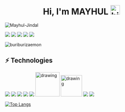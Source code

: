 <h1 align="center">Hi, I'm MAYHUL <img src="https://user-images.githubusercontent.com/1303154/88677602-1635ba80-d120-11ea-84d8-d263ba5fc3c0.gif" width="31x" alt="hi"></h1>

<p align="left"> <img src="https://komarev.com/ghpvc/?username=Mayhul-Jindal&label=Views&color=blue" alt="Mayhul-Jindal" /> </p>

<a href="mailto: mayhuljindal@gmail.com"><img src="https://img.shields.io/badge/-mayhuljindal%40gmail.com-C5221E?&style=for-the-badge&logo=Gmail&logoColor=white" ></a> 
<a href="https://www.linkedin.com/in/mayhul-jindal-774734217/"><img src="https://img.shields.io/badge/mayhul-link-%230077B5.svg?&style=for-the-badge&logo=linkedin&logoColor=white" ></a>
<a href="https://github.com/Mayhul-Jindal/"><img src="https://img.shields.io/badge/MAYHUL JINDAL-white.svg?&style=for-the-badge&logo=github&logoColor=black" ></a> 
<a href="https://twitter.com/mayhulnotmehul"><img src="https://img.shields.io/badge/MAYHUL-blue.svg?&style=for-the-badge&logo=twitter&logoColor=white" ></a>
<a href="discordapp.com/users/460880701617733633"><img src="https://img.shields.io/badge/TRIQUETRA-darkblue.svg?&style=for-the-badge&logo=discord&logoColor=white" ></a>

![buriburizaemon](https://user-images.githubusercontent.com/95216160/153359162-f3d164d9-1ee8-426b-bb12-f7d8399f954d.gif)

## ⚡ Technologies
![](https://www.vectorlogo.zone/logos/python/python-icon.svg)
![](https://www.vectorlogo.zone/logos/nodejs/nodejs-icon.svg)
![](https://www.vectorlogo.zone/logos/git-scm/git-scm-icon.svg)
![](https://www.vectorlogo.zone/logos/postgresql/postgresql-icon.svg)
![](https://www.vectorlogo.zone/logos/golang/golang-icon.svg)
<img src="https://bashlogo.com/img/symbol/svg/full_colored_dark.svg" alt="drawing" width="80"/>
<img src="http://3con14.biz/code/_data/js/intro/js-logo.png" alt="drawing" width="70"/>
![](https://www.vectorlogo.zone/logos/mongodb/mongodb-ar21.svg)
![](https://www.vectorlogo.zone/logos/redis/redis-icon.svg)

[![Top Langs](https://github-readme-stats.vercel.app/api/top-langs/?username=Mayhul-Jindal&langs_count=10&theme=github_dark)](https://github.com/anuraghazra/github-readme-stats)
